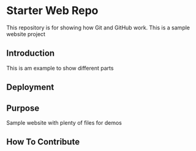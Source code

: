 # Starter Web Repo

This repository is for showing how Git and GitHub work. This is a sample website project

## Introduction

This is am example to show different parts

## Deployment

## Purpose

Sample website with plenty of files for demos

## How To Contribute
